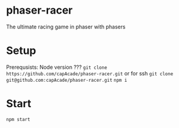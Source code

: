 # phaser-racer
The ultimate racing game in phaser with phasers

# Setup
Prerequsists: Node version ???
`git clone https://github.com/capAcade/phaser-racer.git` or for ssh `git clone git@github.com:capAcade/phaser-racer.git`
`npm i`

# Start
`npm start`
